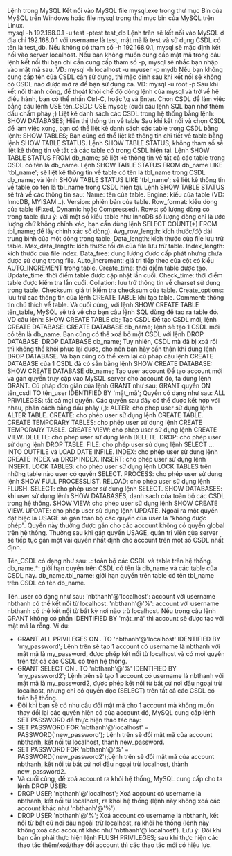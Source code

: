 Lệnh trong MySQL
Kết nối vào MySQL 
file mysql.exe trong thư mục Bin của MySQL trên Windows hoặc file mysql trong thư mục  bin của MySQL trên Linux.  
              mysql -h 192.168.0.1 -u test -ptest test_db
Lệnh trên sẽ kết nối vào MySQL ở địa chỉ 192.168.0.1 với username là test, mật mã là test và sử dụng CSDL có tên là  test_db. Nếu không có tham số -h 192.168.0.1, mysql sẽ mặc định kết  nối vào server localhost.
Nếu bạn không muốn cung cấp mật mã trong câu lệnh kết nối thì bạn chỉ cần cung cấp tham số -p, mysql sẽ nhắc bạn nhập vào mật mã sau. 
VD:   mysql -h localhost -u myuser -p mydb
Nếu bạn không cung cấp tên của CSDL cần sử dụng, thì mặc định sau khi kết nối  sẽ không có CSDL nào được mở ra để bạn sử dụng cả. VD:
      mysql -u root -p
Sau khi kết nối thành công, để thoát khỏi chế độ dòng lệnh của mysql và trở về hệ điều hành, bạn có thể nhấn Ctrl-C, hoặc \q và Enter.
Chọn CSDL để làm việc  bằng câu lệnh USE tên_CSDL:
USE mysql; (cuối câu lệnh SQL bạn nhớ thêm dấu chấm phảy ;)
Liệt kê danh sách các CSDL trong hệ thống bằng lệnh:
SHOW DATABASES;
Hiển thị thông tin về table
Sau khi kết nối và chọn CSDL để làm việc xong, bạn có thể liệt kê danh sách các table trong CSDL bằng lệnh:  SHOW TABLES;
Bạn cũng có thể liệt kê thông tin chi tiết về table bằng lệnh SHOW TABLE STATUS.
Lệnh SHOW TABLE STATUS; không tham số sẽ liệt kê thông tin về tất cả các table có trong CSDL hiện tại.
Lệnh SHOW TABLE STATUS FROM db_name; sẽ liệt kê thông tin về tất cả các table trong CSDL có tên là db_name.
Lệnh SHOW TABLE STATUS FROM db_name LIKE 'tbl_name'; sẽ liệt kê thông tin về table có tên là tbl_name trong CSDL db_name;
và lệnh SHOW TABLE STATUS LIKE 'tbl_name'; sẽ liệt kê thông tin về table có tên là tbl_name trong CSDL hiện tại.
Lệnh SHOW TABLE STATUS sẽ trả về các thông tin sau:
Name: tên của table.
Engine: kiểu của table (VD: InnoDB, MYISAM...).
Version: phiên bản của table.
Row_format: kiểu dòng của table (Fixed, Dynamic hoặc Compressed).
Rows: số lượng dòng có trong table (lưu ý: với một số kiểu table  như InnoDB số lượng dòng chỉ là ước lượng chứ không chính xác, bạn cần dùng  lệnh SELECT COUNT(*) FROM tbl_name; để lấy chính xác số 
dòng).
Avg_row_length: kích thước/độ dài trung bình của một dòng trong  table.
Data_length: kích thước của file lưu trữ table.
Max_data_length: kích thước tối đa của file lưu trữ table.
Index_length: kích thước của file index.
Data_free: dung lượng được cấp phát nhưng chưa được sử dụng trong file.
Auto_increment: giá trị tiếp theo của cột có kiểu AUTO_INCREMENT trong table.
Create_time: thời điểm table được tạo.
Update_time: thời điểm table được cập nhật lần cuối.
Check_time: thời điểm table được kiểm tra lần cuối.
Collation: lưu trữ thông tin về charset sử dụng trong table.
Checksum: giá trị kiểm tra checksum của table.
Create_options: lưu trữ các thông tin của lệnh CREATE TABLE khi tạo table.
Comment: thông tin chú thích về table.
Và cuối cùng, với lệnh SHOW CREATE TABLE tên_table, MySQL sẽ trả về cho bạn câu lệnh SQL dùng để tạo ra table đó. VD câu lệnh: SHOW CREATE TABLE db;
Tạo CSDL
Để tạo CSDL mới, lệnh CREATE DATABASE: 
CREATE DATABASE db_name; lệnh sẽ tạo 1 CSDL mới có tên là db_name. Bạn cũng có thể xoá  bỏ một CSDL với lệnh DROP DATABASE:
DROP DATABASE db_name;
Tuy nhiên, CSDL mà đã bị xoá rồi thì không thể khôi phục lại được, cho nên bạn hãy cẩn thận khi dùng lệnh DROP DATABASE.
Và bạn cũng có thể xem lại cú pháp câu lệnh CREATE DATABASE của 1 CSDL đã có sẵn bằng lệnh SHOW CREATE DATABASE:
SHOW CREATE DATABASE db_name;
Tạo user account
Để tạo account mới và gán quyền truy cập vào MySQL server cho account đó, ta dùng lệnh GRANT. Cú pháp đơn giản của lệnh GRANT như sau:
     GRANT quyền ON tên_csdl TO tên_user IDENTIFIED BY 'mật_mã';
Quyền có dạng như sau:
ALL PRIVILEGES: tất cả mọi quyền.
Các quyền sau đây có thể được kết hợp với nhau, phân cách bằng dấu phảy (,):
ALTER: cho phép user sử dụng lệnh ALTER TABLE.
CREATE: cho phép user sử dụng lệnh CREATE TABLE.
CREATE TEMPORARY TABLES: cho phép user sử dụng lệnh CREATE TEMPORARY TABLE.
CREATE VIEW: cho phép user sử dụng lệnh CREATE VIEW.
DELETE: cho phép user sử dụng lệnh DELETE.
DROP: cho phép user sử dụng lệnh DROP TABLE.
FILE: cho phép user sử dụng lệnh SELECT ... INTO OUTFILE và LOAD DATE INFILE.
INDEX: cho phép user sử dụng lệnh CREATE INDEX và DROP INDEX.
INSERT: cho phép user sử dụng lệnh INSERT.
LOCK TABLES: cho phép user sử dụng lệnh LOCK 
TABLES trên những table nào user có quyền SELECT.
PROCESS: cho phép user sử dụng lệnh SHOW FULL PROCESSLIST.
RELOAD: cho phép user sử dụng lệnh FLUSH.
SELECT: cho phép user sử dụng lệnh SELECT.
SHOW DATABASES: khi user sử dụng lệnh SHOW 
DATABASES, danh sach của toàn bộ các CSDL trong hệ thống.
SHOW VIEW: cho phép user sử dụng lệnh SHOW CREATE VIEW.
UPDATE: cho phép user sử dụng lệnh UPDATE.
Ngoài ra một quyền đặt biệc là USAGE sẽ gán toàn bộ các quyền của user là "không được phép". Quyền này thường được gán cho các account không có quyền global trên hệ thống. Thường sau khi gán quyền USAGE, quản trị viên của server sẽ tiếp tục gán một vài quyền nhất định cho account trên một số CSDL nhất định.

 Tên_CSDL có dạng như sau:
*.*: toàn bộ các CSDL và table trên hệ thống.
db_name.*: giới hạn quyền trên CSDL có tên là 
db_name và các table của CSDL này.
db_name.tbl_name: giới hạn quyền trên table có 
tên tbl_name trên CSDL có tên db_name.

Tên_user có dạng như sau:
'nbthanh'@'localhost': account với username  nbthanh có thể kết nối từ localhost.
'nbthanh'@'%': account với username nbthanh có thể kết nối từ bất kỳ nơi nào trừ localhost.
Nếu trong câu lệnh GRANT không có phần IDENTIFIED BY 'mật_mã' thì 
account sẽ được tạo với mật mã là rỗng.
Ví dụ:
+ GRANT ALL PRIVILEGES ON *.* TO 'nbthanh'@'localhost' IDENTIFIED BY 'my_password'; Lệnh trên sẽ tạo 1 account có username là nbthanh với mật mã là my_password, được phép kết nối từ localhost và có mọi quyền trên tất cả các CSDL có trên hệ thống.
+ GRANT SELECT ON *.* TO 'nbthanh'@'%' IDENTIFIED BY 'my_password2'; Lệnh trên sẽ tạo 1 account có username là nbthanh với mật mã là my_password2, được phép kết nối từ bất cứ nơi đâu ngoại trừ localhost, nhưng chỉ có quyền đọc (SELECT) trên tất cả các CSDL có trên hệ 
thống.
+ Đôi khi bạn sẽ có nhu cầu đổi mật mã cho 1 account mà không muốn thay đổi lại các quyền hiện có của account đó, MySQL cung cấp lệnh SET PASSWORD để thực hiện thao tác này:
+ SET PASSWORD FOR 'nbthanh'@'localhost' = PASSWORD('new_password'); Lệnh trên sẽ đổi mật mã của account nbthanh, kết nối từ localhost, thành new_password.
+ SET PASSWORD FOR 'nbthanh'@'%' = PASSWORD('new_password2');Lệnh trên sẽ đổi mật mã của account nbthanh, kết nối từ bất cứ nơi đâu ngoại trừ localhost, thành new_password2.
+ Và cuối cùng, để xoá account ra khỏi hệ thống, MySQL cung cấp cho ta lệnh DROP USER:
+ DROP USER 'nbthanh'@'localhost'; Xoá account có username là nbthanh, kết nối từ localhost, ra khỏi hệ thống (lệnh này không xoá các account khác như 'nbthanh'@'%').
+ DROP USER 'nbthanh'@'%'; Xoá account có username là nbthanh, kết nối từ bất cứ nơi đâu ngoài trừ localhost, ra khỏi hệ thống (lệnh này không xoá các account khác như 'nbthanh'@'localhost').
Lưu ý: Đôi khi bạn cần phải thực hiện lệnh FLUSH PRIVILEGES;  sau khi thực hiện các thao tác thêm/xoá/thay đổi account thì các thao tác mới có  hiệu lực.